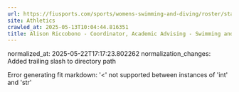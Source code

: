 ```yaml
---
url: https://fiusports.com/sports/womens-swimming-and-diving/roster/staff/alison-riccobono/292/
site: Athletics
crawled_at: 2025-05-13T10:04:44.816351
title: Alison Riccobono - Coordinator, Academic Advising - Swimming and Diving Support Staff - FIU Athletics
---
```

normalized_at: 2025-05-22T17:17:23.802262
normalization_changes: Added trailing slash to directory path

Error generating fit markdown: '<' not supported between instances of 'int' and 'str'